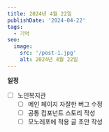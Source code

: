 ```yaml
---
title: 2024년 4월 22일
publishDate: '2024-04-22'
tags:
  - 기억
seo:
  image:
    src: '/post-1.jpg'
    alt: 2024년 4월 22일
---
```


**일정**

- [ ] 노인복지관
  - [ ] 메인 페이지 자잘한 버그 수정
  - [ ] 공통 컴포넌트 스토리 작성
  - [ ] 모노레포에 적용 글 초안 작성
